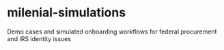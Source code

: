 # milenial-simulations
Demo cases and simulated onboarding workflows for federal procurement and IRS identity issues
